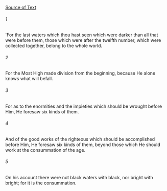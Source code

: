 [Source of Text](https://github.com/scrollmapper/bible_databases_deuterocanonical)

###### 1
'For the last waters which thou hast seen which were darker than all that were before them, those which were after the twelfth number, which were collected together, belong to the whole world.

###### 2
For the Most High made division from the beginning, because He alone knows what will befall.

###### 3
For as to the enormities and the impieties which should be wrought before Him, He foresaw six kinds of them.

###### 4
And of the good works of the righteous which should be accomplished before Him, He foresaw six kinds of them, beyond those which He should work at the consummation of the age.

###### 5
On his account there were not black waters with black, nor bright with bright; for it is the consummation.